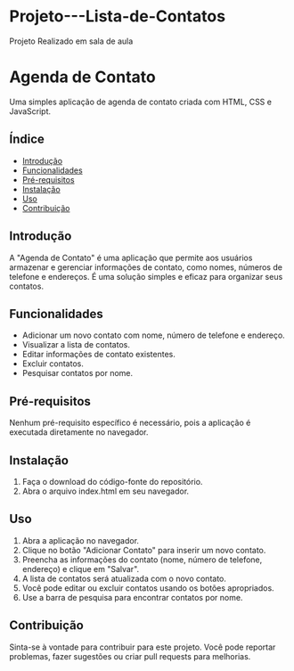 # Projeto---Lista-de-Contatos
Projeto Realizado em sala de aula
# Agenda de Contato

Uma simples aplicação de agenda de contato criada com HTML, CSS e JavaScript.

## Índice

- [Introdução](#introdução)
- [Funcionalidades](#funcionalidades)
- [Pré-requisitos](#pré-requisitos)
- [Instalação](#instalação)
- [Uso](#uso)
- [Contribuição](#contribuição)

## Introdução

A "Agenda de Contato" é uma aplicação que permite aos usuários armazenar e gerenciar informações de contato, como nomes, números de telefone e endereços. É uma solução simples e eficaz para organizar seus contatos.

## Funcionalidades

- Adicionar um novo contato com nome, número de telefone e endereço.
- Visualizar a lista de contatos.
- Editar informações de contato existentes.
- Excluir contatos.
- Pesquisar contatos por nome.

## Pré-requisitos

Nenhum pré-requisito específico é necessário, pois a aplicação é executada diretamente no navegador.

## Instalação

1. Faça o download do código-fonte do repositório.
2. Abra o arquivo index.html em seu navegador.

## Uso

1. Abra a aplicação no navegador.
2. Clique no botão "Adicionar Contato" para inserir um novo contato.
3. Preencha as informações do contato (nome, número de telefone, endereço) e clique em "Salvar".
4. A lista de contatos será atualizada com o novo contato.
5. Você pode editar ou excluir contatos usando os botões apropriados.
6. Use a barra de pesquisa para encontrar contatos por nome.

## Contribuição

Sinta-se à vontade para contribuir para este projeto. Você pode reportar problemas, fazer sugestões ou criar pull requests para melhorias.


